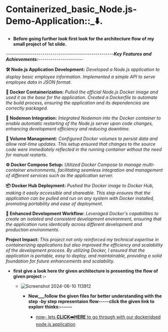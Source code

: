 # Containerized_basic_Node.js-Demo-Application::_⬇️.


- **Before going further look first look for the architecture flow of my small project of 1st slide.**


-----------------------------------------------------***Key Features and Achievements:***----------------------

**🛠️ Node.js Application Development:**
*Developed a Node.js application to display basic employee information.*
*Implemented a simple API to serve employee data in JSON format.*


**🐳 Docker Containerization:**
*Pulled the official Node.js Docker image and used it as the base for the application.*
*Created a Dockerfile to automate the build process, ensuring the application and its dependencies are correctly packaged.*


**🔄 Nodemon Integration:**
*Integrated Nodemon into the Docker container to enable automatic restarting of the Node.js server upon code changes, enhancing development efficiency and reducing downtime.*


**💾 Volume Management:**
*Configured Docker volumes to persist data and allow real-time updates. This setup ensured that changes to the source code were immediately reflected in the running container without the need for manual restarts.*


**⚙️ Docker Compose Setup:**
*Utilized Docker Compose to manage multi-container environments, facilitating seamless integration and management of different services such as the application server.*


**📦 Docker Hub Deployment:**
*Pushed the Docker image to Docker Hub, making it easily accessible and shareable. This step ensures that the application can be pulled and run on any system with Docker installed, promoting portability and ease of deployment.*


**🔧 Enhanced Development Workflow:**
*Leveraged Docker's capabilities to create an isolated and consistent development environment, ensuring that the application runs identically across different development and production environments.*


**Project Impact:**
*This project not only reinforced my technical expertise in containerizing applications but also improved the efficiency and scalability of the development process. By utilizing Docker, I ensured that the application is portable, easy to deploy, and maintainable, providing a solid foundation for future enhancements and scalability.*


- **first give a look here thr given architecture is presenting the flow of given project :-**

   - ![Screenshot 2024-06-10 113912](https://github.com/cipherhubhh/prb/assets/169588964/a5024e22-37bf-4a5a-ac05-52fc831139b1)

    
     - **Now___follow the given files for better understanding with the step -by step 
        representaion flow-----click the given link to explorr thinks:------**

       -  [now- lets **CLICK➡️HERE** to go through with our dockeridsed node.js application ](https://github.com/Rjesh2006/-Containerized_basic_Node.js-Demo-Application/blob/main/basic_npdejs_project.md)


  


